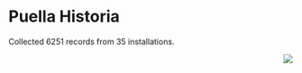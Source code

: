 # Puella Historia

Collected 6251 records from 35 installations.

<p align="right"><img src="https://xn--80aalyho.xn--p1ai/magireco/NAgitan/img/kagome.png" /></p>
